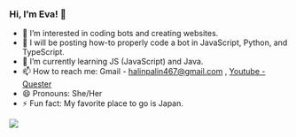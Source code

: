 ### Hi, I’m Eva! 👋
- 👀 I’m interested in coding bots and creating websites.
- 🤖 I will be posting how-to properly code a bot in JavaScript, Python, and TypeScript.
- 🌱 I’m currently learning JS (JavaScript) and Java.
- 📫 How to reach me: Gmail - halinpalin467@gmail.com , [Youtube - Quester](https://www.youtube.com/channel/UCP50VU_vAMGOH6cY4lfR1qg)
- 😄 Pronouns: She/Her
- ⚡ Fun fact: My favorite place to go is Japan.


<img src="https://github-readme-stats.vercel.app/api?username=MyWorldEva&&show_icons=true&title_color=ffffff&icon_color=bb2acf&text_color=daf7dc&bg_color=151515">
